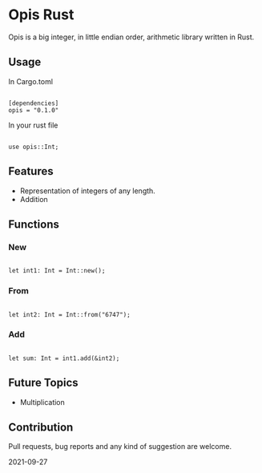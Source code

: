 # Opis Rust
Opis is a big integer, in little endian order, arithmetic library written in Rust.

## Usage

In Cargo.toml
```

[dependencies]
opis = "0.1.0"

```

In your rust file
```

use opis::Int;

```

## Features
- Representation of integers of any length.
- Addition

## Functions

### New

```

let int1: Int = Int::new();

```

### From

```

let int2: Int = Int::from("6747");

```

### Add

```

let sum: Int = int1.add(&int2);

```

## Future Topics
- Multiplication

## Contribution
Pull requests, bug reports and any kind of suggestion are welcome.

2021-09-27


